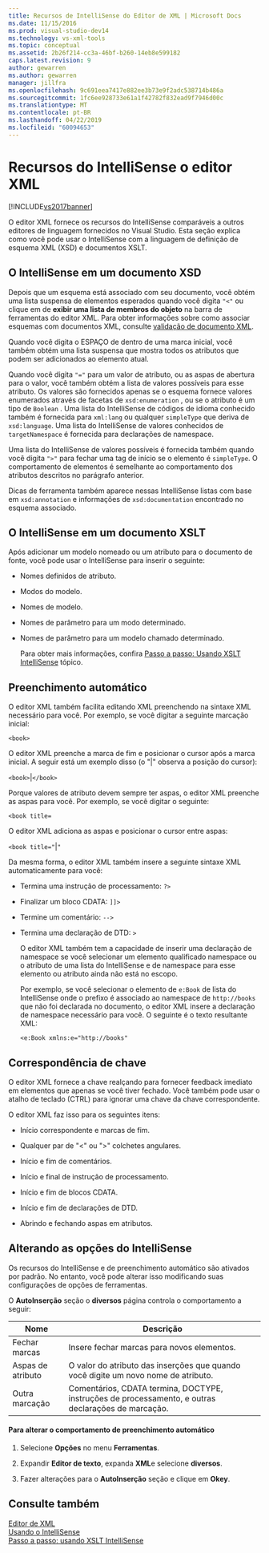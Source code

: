 ```yaml
---
title: Recursos de IntelliSense do Editor de XML | Microsoft Docs
ms.date: 11/15/2016
ms.prod: visual-studio-dev14
ms.technology: vs-xml-tools
ms.topic: conceptual
ms.assetid: 2b26f214-cc3a-46bf-b260-14eb8e599182
caps.latest.revision: 9
author: gewarren
ms.author: gewarren
manager: jillfra
ms.openlocfilehash: 9c691eea7417e882ee3b73e9f2adc538714b486a
ms.sourcegitcommit: 1fc6ee928733e61a1f42782f832ead9f7946d00c
ms.translationtype: MT
ms.contentlocale: pt-BR
ms.lasthandoff: 04/22/2019
ms.locfileid: "60094653"
---
```

# <a name="xml-editor-intellisense-features"></a>Recursos do IntelliSense o editor XML
[!INCLUDE[vs2017banner](../includes/vs2017banner.md)]

O editor XML fornece os recursos do IntelliSense comparáveis a outros editores de linguagem fornecidos no Visual Studio. Esta seção explica como você pode usar o IntelliSense com a linguagem de definição de esquema XML (XSD) e documentos XSLT.  
  
## <a name="intellisense-in-an-xsd-document"></a>O IntelliSense em um documento XSD  
 Depois que um esquema está associado com seu documento, você obtém uma lista suspensa de elementos esperados quando você digita `"<"` ou clique em de **exibir uma lista de membros do objeto** na barra de ferramentas do editor XML. Para obter informações sobre como associar esquemas com documentos XML, consulte [validação de documento XML](../xml-tools/xml-document-validation.md).  
  
 Quando você digita o ESPAÇO de dentro de uma marca inicial, você também obtém uma lista suspensa que mostra todos os atributos que podem ser adicionados ao elemento atual.  
  
 Quando você digita `"="` para um valor de atributo, ou as aspas de abertura para o valor, você também obtém a lista de valores possíveis para esse atributo. Os valores são fornecidos apenas se o esquema fornece valores enumerados através de facetas de `xsd:enumeration` , ou se o atributo é um tipo de `Boolean` . Uma lista do IntelliSense de códigos de idioma conhecido também é fornecida para `xml:lang` ou qualquer `simpleType` que deriva de `xsd:language`. Uma lista do IntelliSense de valores conhecidos de `targetNamespace` é fornecida para declarações de namespace.  
  
 Uma lista do IntelliSense de valores possíveis é fornecida também quando você digita `">"` para fechar uma tag de início se o elemento é `simpleType`. O comportamento de elementos é semelhante ao comportamento dos atributos descritos no parágrafo anterior.  
  
 Dicas de ferramenta também aparece nessas IntelliSense listas com base em `xsd:annotation` e informações de `xsd:documentation` encontrado no esquema associado.  
  
## <a name="intellisense-in-an-xslt-document"></a>O IntelliSense em um documento XSLT  
 Após adicionar um modelo nomeado ou um atributo para o documento de fonte, você pode usar o IntelliSense para inserir o seguinte:  
  
- Nomes definidos de atributo.  
  
- Modos do modelo.  
  
- Nomes de modelo.  
  
- Nomes de parâmetro para um modo determinado.  
  
- Nomes de parâmetro para um modelo chamado determinado.  
  
  Para obter mais informações, confira [Passo a passo: Usando XSLT IntelliSense](../xml-tools/walkthrough-using-xslt-intellisense.md) tópico.  
  
## <a name="auto-completion"></a>Preenchimento automático  
 O editor XML também facilita editando XML preenchendo na sintaxe XML necessário para você. Por exemplo, se você digitar a seguinte marcação inicial:  
  
 `<book>`  
  
 O editor XML preenche a marca de fim e posicionar o cursor após a marca inicial. A seguir está um exemplo disso (o "&#124;" observa a posição do cursor):  
  
 `<book>`&#124;`</book>`  
  
 Porque valores de atributo devem sempre ter aspas, o editor XML preenche as aspas para você. Por exemplo, se você digitar o seguinte:  
  
 `<book title=`  
  
 O editor XML adiciona as aspas e posicionar o cursor entre aspas:  
  
 `<book title="`&#124;`"`  
  
 Da mesma forma, o editor XML também insere a seguinte sintaxe XML automaticamente para você:  
  
- Termina uma instrução de processamento:  `?>`  
  
- Finalizar um bloco CDATA: `]]>`  
  
- Termine um comentário: `-->`  
  
- Termina uma declaração de DTD: `>`  
  
  O editor XML também tem a capacidade de inserir uma declaração de namespace se você selecionar um elemento qualificado namespace ou o atributo de uma lista do IntelliSense e de namespace para esse elemento ou atributo ainda não está no escopo.  
  
  Por exemplo, se você selecionar o elemento de `e:Book` de lista do IntelliSense onde o prefixo é associado ao namespace de `http://books` que não foi declarada no documento, o editor XML insere a declaração de namespace necessário para você. O seguinte é o texto resultante XML:  
  
  `<e:Book xmlns:e="http://books"`  
  
## <a name="brace-matching"></a>Correspondência de chave  
 O editor XML fornece a chave realçando para fornecer feedback imediato em elementos que apenas se você tiver fechado. Você também pode usar o atalho de teclado (CTRL) para ignorar uma chave da chave correspondente.  
  
 O editor XML faz isso para os seguintes itens:  
  
- Início correspondente e marcas de fim.  
  
- Qualquer par de "\<" ou ">" colchetes angulares.  
  
- Início e fim de comentários.  
  
- Início e final de instrução de processamento.  
  
- Início e fim de blocos CDATA.  
  
- Início e fim de declarações de DTD.  
  
- Abrindo e fechando aspas em atributos.  
  
## <a name="modifying-the-intellisense-options"></a>Alterando as opções do IntelliSense  
 Os recursos do IntelliSense e de preenchimento automático são ativados por padrão. No entanto, você pode alterar isso modificando suas configurações de opções de ferramentas.  
  
 O **AutoInserção** seção o **diversos** página controla o comportamento a seguir:  
  
|Nome|Descrição|  
|----------|-----------------|  
|Fechar marcas|Insere fechar marcas para novos elementos.|  
|Aspas de atributo|O valor do atributo das inserções que quando você digite um novo nome de atributo.|  
|Outra marcação|Comentários, CDATA termina, DOCTYPE, instruções de processamento, e outras declarações de marcação.|  
  
#### <a name="to-change-the-auto-completion-behavior"></a>Para alterar o comportamento de preenchimento automático  
  
1. Selecione **Opções** no menu **Ferramentas**.  
  
2. Expandir **Editor de texto**, expanda **XML**e selecione **diversos**.  
  
3. Fazer alterações para o **AutoInserção** seção e clique em **Okey**.  
  
## <a name="see-also"></a>Consulte também  
 [Editor de XML](../xml-tools/xml-editor.md)   
 [Usando o IntelliSense](../ide/using-intellisense.md)   
 [Passo a passo: usando XSLT IntelliSense](../xml-tools/walkthrough-using-xslt-intellisense.md)
